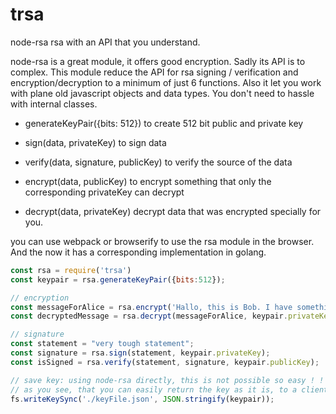 # trsa
node-rsa rsa with an API that you understand.

node-rsa is a great module, it offers good encryption. Sadly its API is to complex. This module reduce the API for rsa signing / verification and encryption/decryption to a minimum of just 6 functions. Also it let you work with plane old javascript objects and data types. You don't need to hassle with internal classes.

 - generateKeyPair({bits: 512}) to create 512 bit public and private key
 - sign(data, privateKey) to sign data
 - verify(data, signature, publicKey) to verify the source of the data
 - encrypt(data, publicKey) to encrypt something that only the corresponding privateKey can decrypt

 - decrypt(data, privateKey) decrypt data that was encrypted specially for you.

you can use webpack or browserify to use the rsa module in the browser. And the now it has a corresponding implementation in golang.

```js
const rsa = require('trsa')
const keypair = rsa.generateKeyPair({bits:512});

// encryption
const messageForAlice = rsa.encrypt('Hallo, this is Bob. I have something to tell you.', keyPair.publicKey);
const decryptedMessage = rsa.decrypt(messageForAlice, keypair.privateKey);

// signature
const statement = "very tough statement";
const signature = rsa.sign(statement, keypair.privateKey);
const isSigned = rsa.verify(statement, signature, keypair.publicKey);

// save key: using node-rsa directly, this is not possible so easy ! !
// as you see, that you can easily return the key as it is, to a client, without any extra transformation.
fs.writeKeySync('./keyFile.json', JSON.stringify(keypair));

```

